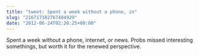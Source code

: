```yaml
---
title: "tweet: Spent a week without a phone, in"
slug: "216717382767484929"
date: "2012-06-24T02:20:25+00:00"
---
```

Spent a week without a phone, internet, or news. Probs missed interesting somethings, but worth it for the renewed perspective.